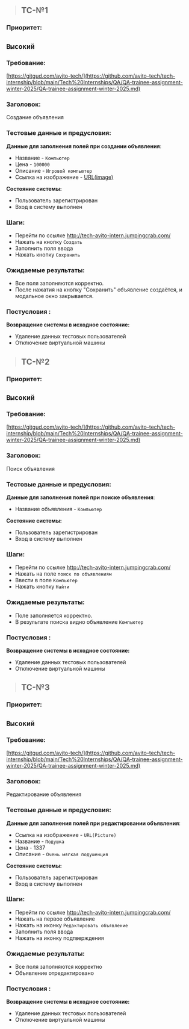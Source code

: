 > ## TC-№1

### Приоритет:
## `Высокий` 

### Требование: 
[https://gitgud.com/avito-tech/](https://github.com/avito-tech/tech-internship/blob/main/Tech%20Internships/QA/QA-trainee-assignment-winter-2025/QA-trainee-assignment-winter-2025.md)

### Заголовок:
 Создание объявления

### Тестовые данные и предусловия:
**Данные для заполнения полей при создании объявления**:
   - Название - `Компьютер`
   - Цена - `100000`
   - Описание - `Игровой компьютер`
   - Ссылка на изображение - [URL(image)](https://i.pinimg.com/736x/50/7d/b6/507db6131a8e4eedf75cb783fe97c456.jpg)

**Состояние системы:**
   - Пользователь зарегистрирован
   - Вход в систему выполнен

### Шаги:
   - Перейти по ссылке http://tech-avito-intern.jumpingcrab.com/
   - Нажать на кнопку `Создать`
   - Заполнить поля ввода
   - Нажать кнопку `Сохранить`

### Ожидаемые результаты: 
- Все поля заполняются корректно.
- После нажатия на кнопку "Сохранить" объявление создаётся, и модальное окно закрывается.

### Постусловия : 
**Возвращение системы в исходное состояние:**
- Удаление данных тестовых пользователей
- Отключение виртуальной машины



> ## TC-№2

### Приоритет:
## `Высокий` 

### Требование: 
[https://gitgud.com/avito-tech/](https://github.com/avito-tech/tech-internship/blob/main/Tech%20Internships/QA/QA-trainee-assignment-winter-2025/QA-trainee-assignment-winter-2025.md)

### Заголовок:
 Поиск объявления

### Тестовые данные и предусловия:
**Данные для заполнения полей при поиске объявления**:
   - Название объявления - `Компьютер`
   
**Состояние системы:**
   - Пользователь зарегистрирован
   - Вход в систему выполнен

### Шаги:
   - Перейти по ссылке http://tech-avito-intern.jumpingcrab.com/
   - Нажать на поле `поиск по объявлениям`
   - Ввести в поле `Компьютер`
   - Нажать кнопку `Найти`

### Ожидаемые результаты: 
- Поле заполняется корректно.
- В результате поиска видно объявление `Компьютер`

### Постусловия : 
**Возвращение системы в исходное состояние:**
- Удаление данных тестовых пользователей
- Отключение виртуальной машины



> ## TC-№3

### Приоритет:
## `Высокий` 

### Требование: 
[https://gitgud.com/avito-tech/](https://github.com/avito-tech/tech-internship/blob/main/Tech%20Internships/QA/QA-trainee-assignment-winter-2025/QA-trainee-assignment-winter-2025.md)

### Заголовок:
 Редактирование объявления

### Тестовые данные и предусловия:
**Данные для заполнения полей при редактировании объявления**:
   - Ссылка на изображение - `URL(Picture)`
   - Название - `Подушка`
   - Цена - 1337
   - Описание - `Очень мягкая подушенция`
   
**Состояние системы:**
   - Пользователь зарегистрирован
   - Вход в систему выполнен

### Шаги:
   - Перейти по ссылке http://tech-avito-intern.jumpingcrab.com/
   - Нажать на первое объявление
   - Нажать на иконку `Редактировать объявление`
   - Заполнить поля ввода
   - Нажать на иконку подтверждения

### Ожидаемые результаты: 
   - Все поля заполняются корректно
   - Объявление отредактировано

### Постусловия : 
**Возвращение системы в исходное состояние:**
- Удаление данных тестовых пользователей
- Отключение виртуальной машины

